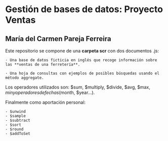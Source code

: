 # Gestión de bases de datos: Proyecto Ventas
## María del Carmen Pareja Ferreira

Este repositorio se compone de una **carpeta scr** con dos documentos .js:

	· Una base de datos ficticia en inglés que recoge información sobre las **ventas de una ferretería**.

	· Una hoja de consultas con ejemplos de posibles búsquedas usando el método aggregate.

Los operadores utilizados son: $sum, $multiply, $divide, $avg, $max, $min y operadores de fechas ($month, $year...).

Finalmente como aportación personal:

    - $unwind
    - $sample
    - $subtract
    - $sort
    - $round
    - $addToSet
